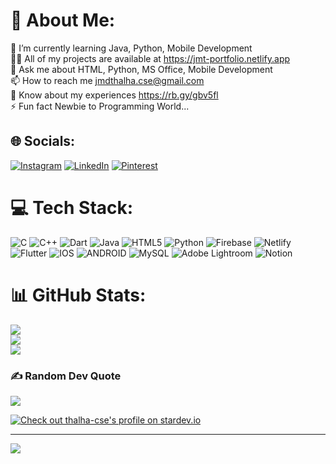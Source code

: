 # 💫 About Me:
🌱 I’m currently learning Java, Python, Mobile Development<br>👨‍💻 All of my projects are available at https://jmt-portfolio.netlify.app<br>💬 Ask me about HTML, Python, MS Office, Mobile Development<br>📫 How to reach me jmdthalha.cse@gmail.com<br>📄 Know about my experiences https://rb.gy/gbv5fl<br>⚡ Fun fact Newbie to Programming World...


## 🌐 Socials:
[![Instagram](https://img.shields.io/badge/Instagram-%23E4405F.svg?logo=Instagram&logoColor=white)](https://instagram.com/j_md_thalha) [![LinkedIn](https://img.shields.io/badge/LinkedIn-%230077B5.svg?logo=linkedin&logoColor=white)](https://linkedin.com/in/jmdthalha-cse) [![Pinterest](https://img.shields.io/badge/Pinterest-%23E60023.svg?logo=Pinterest&logoColor=white)](https://pinterest.com/jmdthalhacse) 

# 💻 Tech Stack:
![C](https://img.shields.io/badge/c-%2300599C.svg?style=flat&logo=c&logoColor=white) ![C++](https://img.shields.io/badge/c++-%2300599C.svg?style=flat&logo=c%2B%2B&logoColor=white) ![Dart](https://img.shields.io/badge/dart-%230175C2.svg?style=flat&logo=dart&logoColor=white) ![Java](https://img.shields.io/badge/java-%23ED8B00.svg?style=flat&logo=java&logoColor=white) ![HTML5](https://img.shields.io/badge/html5-%23E34F26.svg?style=flat&logo=html5&logoColor=white) ![Python](https://img.shields.io/badge/python-3670A0?style=flat&logo=python&logoColor=ffdd54) ![Firebase](https://img.shields.io/badge/firebase-%23039BE5.svg?style=flat&logo=firebase) ![Netlify](https://img.shields.io/badge/netlify-%23000000.svg?style=flat&logo=netlify&logoColor=#00C7B7) ![Flutter](https://img.shields.io/badge/Flutter-%2302569B.svg?style=flat&logo=Flutter&logoColor=white) ![IOS](https://img.shields.io/badge/IOS-%2320232a.svg?style=flat&logo=apple&logoColor=white) ![ANDROID](https://img.shields.io/badge/android-%2320232a.svg?style=flat&logo=android&logoColor=%a4c639) ![MySQL](https://img.shields.io/badge/mysql-%2300f.svg?style=flat&logo=mysql&logoColor=white) ![Adobe Lightroom](https://img.shields.io/badge/Adobe%20Lightroom-31A8FF.svg?style=flat&logo=Adobe%20Lightroom&logoColor=white) ![Notion](https://img.shields.io/badge/Notion-%23000000.svg?style=flat&logo=notion&logoColor=white)
# 📊 GitHub Stats:
![](https://github-readme-stats.vercel.app/api?username=thalha-cse&theme=dark&hide_border=false&include_all_commits=true&count_private=true)<br/>
![](https://github-readme-streak-stats.herokuapp.com/?user=thalha-cse&theme=dark&hide_border=false)<br/>
![](https://github-readme-stats.vercel.app/api/top-langs/?username=thalha-cse&theme=dark&hide_border=false&include_all_commits=true&count_private=true&layout=compact)

### ✍️ Random Dev Quote
![](https://quotes-github-readme.vercel.app/api?type=vetical&theme=radical)

<a href="https://stardev.io/developers/thalha-cse"><img alt="Check out thalha-cse's profile on stardev.io" src="https://stardev.io/developers/thalha-cse/badge/languages/global.svg" /></a>

---
[![](https://visitcount.itsvg.in/api?id=thalha-cse&icon=1&color=0)](https://visitcount.itsvg.in)

<!-- Proudly created with GPRM ( https://gprm.itsvg.in ) -->
